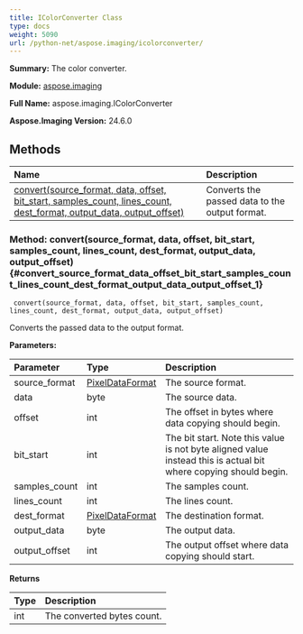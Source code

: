 ```yaml
---
title: IColorConverter Class
type: docs
weight: 5090
url: /python-net/aspose.imaging/icolorconverter/
---
```


**Summary:** The color converter.

**Module:** [aspose.imaging](/imaging/python-net/aspose.imaging/)

**Full Name:** aspose.imaging.IColorConverter

**Aspose.Imaging Version:** 24.6.0

## **Methods**
| **Name** | **Description** |
| :- | :- |
| [convert(source_format, data, offset, bit_start, samples_count, lines_count, dest_format, output_data, output_offset)](#convert_source_format_data_offset_bit_start_samples_count_lines_count_dest_format_output_data_output_offset_1) | Converts the passed data to the output format. |


### Method: convert(source_format, data, offset, bit_start, samples_count, lines_count, dest_format, output_data, output_offset) {#convert_source_format_data_offset_bit_start_samples_count_lines_count_dest_format_output_data_output_offset_1}


```
 convert(source_format, data, offset, bit_start, samples_count, lines_count, dest_format, output_data, output_offset) 
```

Converts the passed data to the output format.

**Parameters:**

| Parameter | Type | Description |
| :- | :- | :- |
| source_format | [PixelDataFormat](/imaging/python-net/aspose.imaging/pixeldataformat) | The source format. |
| data | byte | The source data. |
| offset | int | The offset in bytes where data copying should begin. |
| bit_start | int | The bit start. Note this value is not byte aligned value instead this is actual bit where copying should begin. |
| samples_count | int | The samples count. |
| lines_count | int | The lines count. |
| dest_format | [PixelDataFormat](/imaging/python-net/aspose.imaging/pixeldataformat) | The destination format. |
| output_data | byte | The output data. |
| output_offset | int | The output offset where data copying should start. |

**Returns**

| Type | Description |
| :- | :- |
| int | The converted bytes count. |


